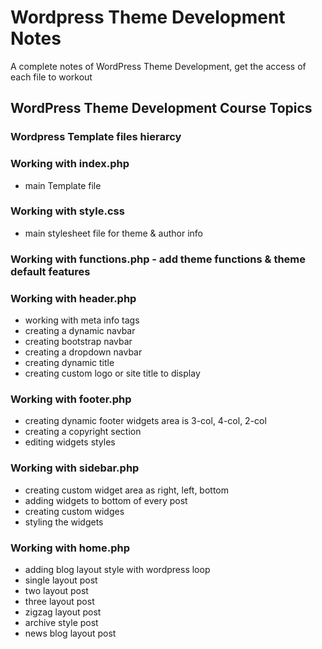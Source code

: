 # Wordpress Theme Development Notes
A complete notes of WordPress Theme Development, get the access of each file to workout

## WordPress Theme Development Course Topics

### Wordpress Template files hierarcy

### Working with index.php 
- main Template file

### Working with style.css 
- main stylesheet file for theme & author info

### Working with functions.php - add theme functions & theme default features

### Working with header.php 
- working with meta info tags
- creating a dynamic navbar
- creating bootstrap navbar
- creating a dropdown navbar
- creating dynamic title
- creating custom logo or site title to display

### Working with footer.php 
- creating dynamic footer widgets area is 3-col, 4-col, 2-col
- creating a copyright section
- editing widgets styles

### Working with sidebar.php
- creating custom widget area as right, left, bottom
- adding widgets to bottom of every post
- creating custom widges
- styling the widgets

### Working with home.php
- adding blog layout style with wordpress loop
- single layout post
- two layout post
- three layout post
- zigzag layout post
- archive style post
- news blog layout post
